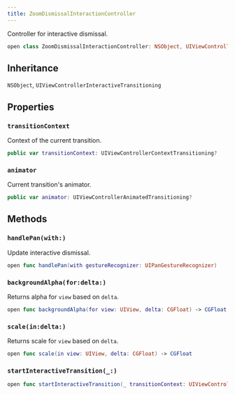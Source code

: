 ```yaml
---
title: ZoomDismissalInteractionController
---
```


Controller for interactive dismissal.

``` swift
open class ZoomDismissalInteractionController: NSObject, UIViewControllerInteractiveTransitioning 
```

## Inheritance

`NSObject`, `UIViewControllerInteractiveTransitioning`

## Properties

### `transitionContext`

Context of the current transition.

``` swift
public var transitionContext: UIViewControllerContextTransitioning?
```

### `animator`

Current transition's animator.

``` swift
public var animator: UIViewControllerAnimatedTransitioning?
```

## Methods

### `handlePan(with:)`

Update interactive dismissal.

``` swift
open func handlePan(with gestureRecognizer: UIPanGestureRecognizer) 
```

### `backgroundAlpha(for:delta:)`

Returns alpha for `view` based on `delta`.

``` swift
open func backgroundAlpha(for view: UIView, delta: CGFloat) -> CGFloat 
```

### `scale(in:delta:)`

Returns scale for `view` based on `delta`.

``` swift
open func scale(in view: UIView, delta: CGFloat) -> CGFloat 
```

### `startInteractiveTransition(_:)`

``` swift
open func startInteractiveTransition(_ transitionContext: UIViewControllerContextTransitioning) 
```
